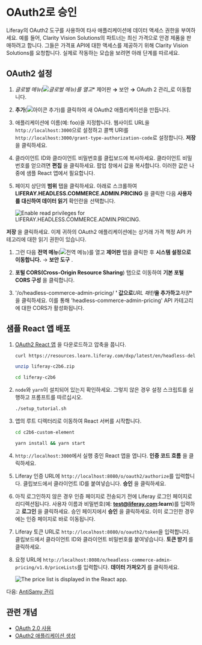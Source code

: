# OAuth2로 승인

Liferay의 OAuth2 도구를 사용하여 타사 애플리케이션에 데이터 액세스 권한을 부여하세요. 예를 들어, Clarity Vision Solutions의 파트너는 최신 가격으로 안경 제품을 판매하려고 합니다. 그들은 가격표 API에 대한 액세스를 제공하기 위해 Clarity Vision Solutions를 요청합니다. 실제로 작동하는 모습을 보려면 아래 단계를 따르세요.

## OAuth2 설정

1. **글로벌 메뉴*(![글로벌 메뉴](../../../images/icon-applications-menu.png))를 열고** 제어판 **&rarr;** 보안 **&rarr;** OAuth 2 관리_로 이동합니다.

1. **추가**(![아이콘 추가](../../../images/icon-add.png))를 클릭하여 새 OAuth2 애플리케이션을 만듭니다.

1. 애플리케이션에 이름(예: foo)을 지정합니다. 웹사이트 URL을 `http://localhost:3000`으로 설정하고 콜백 URI를 `http://localhost:3000/grant-type-authorization-code`로 설정합니다. **저장** 을 클릭하세요.

1. 클라이언트 ID와 클라이언트 비밀번호를 클립보드에 복사하세요. 클라이언트 비밀번호를 얻으려면 **편집** 을 클릭하세요. 팝업 창에서 값을 복사합니다. 이러한 값은 나중에 샘플 React 앱에서 필요합니다.

1. 페이지 상단의 **범위** 탭을 클릭하세요. 아래로 스크롤하여 **LIFERAY.HEADLESS.COMMERCE.ADMIN.PRICING** 을 클릭한 다음 **사용자를 대신하여 데이터 읽기** 확인란을 선택합니다.

   ![Enable read privileges for LIFERAY.HEADLESS.COMMERCE.ADMIN.PRICING.](./authorizing-with-oauth2/images/01.png)

**저장** 을 클릭하세요. 이제 귀하의 OAuth2 애플리케이션에는 상거래 가격 책정 API 카테고리에 대한 읽기 권한이 있습니다.

1. 그런 다음 **전역 메뉴**(![전역 메뉴](../../../images/icon-applications-menu.png))를 열고 **제어판** 탭을 클릭한 후 **시스템 설정으로 이동합니다.** &rarr; **보안 도구** .

1. **포털 CORS(Cross-Origin Resource Sharing**) 탭으로 이동하여 **기본 포털 CORS 구성** 을 클릭합니다.

1. '/o/headless-commerce-admin-pricing/ **' 값으로***URL 패턴***을 추가하고***저장** 을 클릭하세요. 이를 통해 'headless-commerce-admin-pricing' API 카테고리에 대한 CORS가 활성화됩니다.

## 샘플 React 앱 배포

1. [OAuth2 React 앱](https://resources.learn.liferay.com/dxp/latest/en/headless-delivery/using-oauth2/liferay-c2b6.zip) 을 다운로드하고 압축을 풉니다.

   ```bash
   curl https://resources.learn.liferay.com/dxp/latest/en/headless-delivery/using-oauth2/liferay-c2b6.zip -O
   ```

   ```bash
   unzip liferay-c2b6.zip
   ```

   ```bash
   cd liferay-c2b6
   ```

1. `node`와 `yarn`이 설치되어 있는지 확인하세요. 그렇지 않은 경우 설정 스크립트를 실행하고 프롬프트를 따르십시오.

   ```bash
   ./setup_tutorial.sh
   ```

1. 앱의 루트 디렉터리로 이동하여 React 서버를 시작합니다.

   ```bash
   cd c2b6-custom-element
   ```

   ```bash
   yarn install && yarn start
   ```

1. `http://localhost:3000`에서 실행 중인 React 앱을 엽니다. **인증 코드 흐름** 을 클릭하세요.

1. Liferay 인증 URL에 `http://localhost:8080/o/oauth2/authorize`를 입력합니다. 클립보드에서 클라이언트 ID를 붙여넣습니다. **승인** 을 클릭하세요.

1. 아직 로그인하지 않은 경우 인증 페이지로 전송되기 전에 Liferay 로그인 페이지로 리디렉션됩니다. 사용자 이름과 비밀번호(예: **test@liferay.com:learn**)를 입력하고 **로그인** 을 클릭하세요. 승인 페이지에서 **승인** 을 클릭하세요. 이미 로그인한 경우에는 인증 페이지로 바로 이동됩니다.

1. Liferay 토큰 URL로 `http://localhost:8080/o/oauth2/token`을 입력합니다. 클립보드에서 클라이언트 ID와 클라이언트 비밀번호를 붙여넣습니다. **토큰 받기** 를 클릭하세요.

1. 요청 URL에 `http://localhost:8080/o/headless-commerce-admin-pricing/v1.0/priceLists`를 입력합니다. **데이터 가져오기** 를 클릭하세요.

   ![The price list is displayed in the React app.](./authorizing-with-oauth2/images/02.png)

다음: [AntiSamy 관리](../managing-antisamy.md)

## 관련 개념

* [OAuth 2.0 사용](https://learn.liferay.com/w/dxp/headless-delivery/using-oauth2)
* [OAuth2 애플리케이션 생성](https://learn.liferay.com/w/dxp/headless-delivery/using-oauth2/creating-oauth2-applications)
